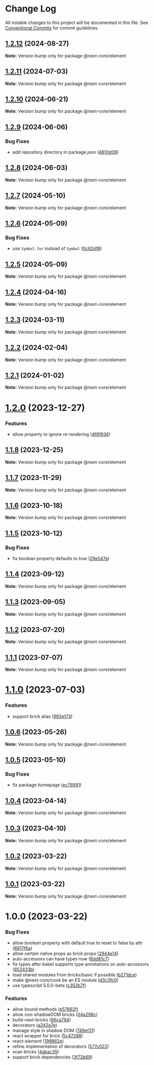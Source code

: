# Change Log

All notable changes to this project will be documented in this file.
See [Conventional Commits](https://conventionalcommits.org) for commit guidelines.

## [1.2.12](https://github.com/easyops-cn/next-core/compare/@next-core/element@1.2.11...@next-core/element@1.2.12) (2024-08-27)

**Note:** Version bump only for package @next-core/element





## [1.2.11](https://github.com/easyops-cn/next-core/compare/@next-core/element@1.2.10...@next-core/element@1.2.11) (2024-07-03)

**Note:** Version bump only for package @next-core/element





## [1.2.10](https://github.com/easyops-cn/next-core/compare/@next-core/element@1.2.9...@next-core/element@1.2.10) (2024-06-21)

**Note:** Version bump only for package @next-core/element





## [1.2.9](https://github.com/easyops-cn/next-core/compare/@next-core/element@1.2.8...@next-core/element@1.2.9) (2024-06-06)


### Bug Fixes

* add repository directory in package.json ([4610d09](https://github.com/easyops-cn/next-core/commit/4610d0987f98b4cda82aa232e488f375bcfd42a3))





## [1.2.8](https://github.com/easyops-cn/next-core/compare/@next-core/element@1.2.7...@next-core/element@1.2.8) (2024-06-03)

**Note:** Version bump only for package @next-core/element





## [1.2.7](https://github.com/easyops-cn/next-core/compare/@next-core/element@1.2.6...@next-core/element@1.2.7) (2024-05-10)

**Note:** Version bump only for package @next-core/element





## [1.2.6](https://github.com/easyops-cn/next-core/compare/@next-core/element@1.2.5...@next-core/element@1.2.6) (2024-05-09)


### Bug Fixes

* use `Symbol.for` instead of `Symbol` ([0c62df8](https://github.com/easyops-cn/next-core/commit/0c62df862e466efb4120ef7e2445875e2393f888))





## [1.2.5](https://github.com/easyops-cn/next-core/compare/@next-core/element@1.2.4...@next-core/element@1.2.5) (2024-05-09)

**Note:** Version bump only for package @next-core/element





## [1.2.4](https://github.com/easyops-cn/next-core/compare/@next-core/element@1.2.3...@next-core/element@1.2.4) (2024-04-16)

**Note:** Version bump only for package @next-core/element





## [1.2.3](https://github.com/easyops-cn/next-core/compare/@next-core/element@1.2.2...@next-core/element@1.2.3) (2024-03-11)

**Note:** Version bump only for package @next-core/element





## [1.2.2](https://github.com/easyops-cn/next-core/compare/@next-core/element@1.2.1...@next-core/element@1.2.2) (2024-02-04)

**Note:** Version bump only for package @next-core/element





## [1.2.1](https://github.com/easyops-cn/next-core/compare/@next-core/element@1.2.0...@next-core/element@1.2.1) (2024-01-02)

**Note:** Version bump only for package @next-core/element





# [1.2.0](https://github.com/easyops-cn/next-core/compare/@next-core/element@1.1.8...@next-core/element@1.2.0) (2023-12-27)


### Features

* allow property to ignore re-rendering ([4f6f936](https://github.com/easyops-cn/next-core/commit/4f6f936810090a14a528e2c7e028b1a4663175d1))





## [1.1.8](https://github.com/easyops-cn/next-core/compare/@next-core/element@1.1.7...@next-core/element@1.1.8) (2023-12-25)

**Note:** Version bump only for package @next-core/element





## [1.1.7](https://github.com/easyops-cn/next-core/compare/@next-core/element@1.1.6...@next-core/element@1.1.7) (2023-11-29)

**Note:** Version bump only for package @next-core/element





## [1.1.6](https://github.com/easyops-cn/next-core/compare/@next-core/element@1.1.5...@next-core/element@1.1.6) (2023-10-18)

**Note:** Version bump only for package @next-core/element





## [1.1.5](https://github.com/easyops-cn/next-core/compare/@next-core/element@1.1.4...@next-core/element@1.1.5) (2023-10-12)


### Bug Fixes

* fix boolean property defaults to true ([29e547e](https://github.com/easyops-cn/next-core/commit/29e547ecb3c523fb7c870efd6fc28ae5e0b628a1))





## [1.1.4](https://github.com/easyops-cn/next-core/compare/@next-core/element@1.1.3...@next-core/element@1.1.4) (2023-09-12)

**Note:** Version bump only for package @next-core/element





## [1.1.3](https://github.com/easyops-cn/next-core/compare/@next-core/element@1.1.2...@next-core/element@1.1.3) (2023-09-05)

**Note:** Version bump only for package @next-core/element





## [1.1.2](https://github.com/easyops-cn/next-core/compare/@next-core/element@1.1.1...@next-core/element@1.1.2) (2023-07-20)

**Note:** Version bump only for package @next-core/element





## [1.1.1](https://github.com/easyops-cn/next-core/compare/@next-core/element@1.1.0...@next-core/element@1.1.1) (2023-07-07)

**Note:** Version bump only for package @next-core/element





# [1.1.0](https://github.com/easyops-cn/next-core/compare/@next-core/element@1.0.6...@next-core/element@1.1.0) (2023-07-03)


### Features

* support brick alias ([993e173](https://github.com/easyops-cn/next-core/commit/993e173e6ebcbd9408ea57458e474dac7b6e9cb4))





## [1.0.6](https://github.com/easyops-cn/next-core/compare/@next-core/element@1.0.5...@next-core/element@1.0.6) (2023-05-26)

**Note:** Version bump only for package @next-core/element





## [1.0.5](https://github.com/easyops-cn/next-core/compare/@next-core/element@1.0.4...@next-core/element@1.0.5) (2023-05-10)


### Bug Fixes

* fix package homepage ([ec76991](https://github.com/easyops-cn/next-core/commit/ec76991f1b55bebbced980f43e788070e6d4f2f7))





## [1.0.4](https://github.com/easyops-cn/next-core/compare/@next-core/element@1.0.3...@next-core/element@1.0.4) (2023-04-14)

**Note:** Version bump only for package @next-core/element





## [1.0.3](https://github.com/easyops-cn/next-core/compare/@next-core/element@1.0.2...@next-core/element@1.0.3) (2023-04-10)

**Note:** Version bump only for package @next-core/element





## [1.0.2](https://github.com/easyops-cn/next-core/compare/@next-core/element@1.0.1...@next-core/element@1.0.2) (2023-03-22)

**Note:** Version bump only for package @next-core/element

## [1.0.1](https://github.com/easyops-cn/next-core/compare/@next-core/element@1.0.0...@next-core/element@1.0.1) (2023-03-22)

**Note:** Version bump only for package @next-core/element

# 1.0.0 (2023-03-22)

### Bug Fixes

- allow boolean property with default true to reset to false by attr ([6917f6a](https://github.com/easyops-cn/next-core/commit/6917f6a24817010f6daea6c3c5b8d9ff28dcc6f2))
- allow certain native props as brick props ([2944e14](https://github.com/easyops-cn/next-core/commit/2944e14c51ce58b58b1084b9eb41cb8910f0b7db))
- auto-accessors can have types now ([6dd81c7](https://github.com/easyops-cn/next-core/commit/6dd81c756c32248218076e1328b5163c9a719243))
- fix types after babel supports type annotations on auto-accessors ([652433b](https://github.com/easyops-cn/next-core/commit/652433b54836fefe45c1870a09fa39ff996c728c))
- load shared modules from bricks/basic if possible ([b271dce](https://github.com/easyops-cn/next-core/commit/b271dcec2a6d60862b4824590cc55ca3be0fcde4))
- make @next-core/cook be an ES module ([d3c3fc0](https://github.com/easyops-cn/next-core/commit/d3c3fc0b91d3fe04d7abd7463c08d7b413cbd195))
- use typescript 5.0.0-beta ([c352b7f](https://github.com/easyops-cn/next-core/commit/c352b7f6a489817e0bd4c554d2c7535df73277ba))

### Features

- allow bound methods ([e57662f](https://github.com/easyops-cn/next-core/commit/e57662f6290a89727d55222ee5d648ff8fc5bbc2))
- allow non-shadowDOM bricks ([04a298c](https://github.com/easyops-cn/next-core/commit/04a298c42b02c52a6602b3b1dbd2003634e6bba9))
- build-next-bricks ([86ca794](https://github.com/easyops-cn/next-core/commit/86ca7948e0ee920e2c0abd3a50a9e45114645c3a))
- decorators ([a242a7e](https://github.com/easyops-cn/next-core/commit/a242a7ea206b7ad6c6b4a3f055fc04cdcde0ad35))
- manage style in shadow DOM ([748ef31](https://github.com/easyops-cn/next-core/commit/748ef31e8e8a601e6acb18431c0a21d5ce5a0da0))
- react wrapper for brick ([5c47288](https://github.com/easyops-cn/next-core/commit/5c4728848206d8a873ea15fd113f25731cdad7b9))
- react-element ([198862e](https://github.com/easyops-cn/next-core/commit/198862e8f899e4216d4eb5d295f6e564cfc02547))
- refine implementation of decorators ([577c022](https://github.com/easyops-cn/next-core/commit/577c022181f941d8e9ecd22ef486a5a6eb3f8359))
- scan bricks ([4abac35](https://github.com/easyops-cn/next-core/commit/4abac35e9c616b0cb87591d766f5a725de935a71))
- support brick dependencies ([3f72b69](https://github.com/easyops-cn/next-core/commit/3f72b69c358755685fdd798657187db0def1a0eb))
